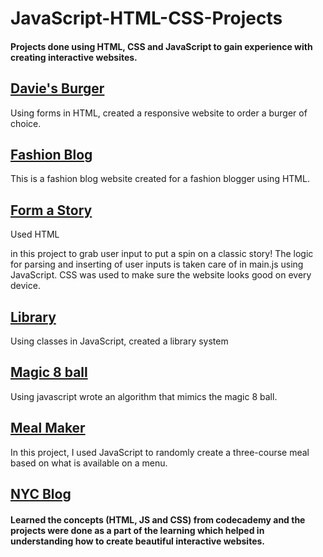 # JavaScript-HTML-CSS-Projects
#### Projects done using HTML, CSS and JavaScript to gain experience with creating interactive websites.  

## [Davie's Burger](https://github.com/aditya-tekale-99/HTML-CSS-JavaScript-Projects/tree/main/Davie's%20Burger)
Using forms in HTML, created a responsive website to order a burger of choice.

## [Fashion Blog](https://github.com/aditya-tekale-99/HTML-CSS-JavaScript-Projects/tree/main/Fashion%20Blog)
This is a fashion blog website created for a fashion blogger using HTML.

## [Form a Story](https://github.com/aditya-tekale-99/HTML-CSS-JavaScript-Projects/tree/main/Form%20a%20Story)
Used HTML <form> in this project to grab user input to put a spin on a classic story!
The logic for parsing and inserting of user inputs is taken care of in main.js using JavaScript.
CSS was used to make sure the website looks good on every device.

## [Library](https://github.com/aditya-tekale-99/HTML-CSS-JavaScript-Projects/tree/main/Library)
Using classes in JavaScript, created a library system

## [Magic 8 ball](https://github.com/aditya-tekale-99/HTML-CSS-JavaScript-Projects/tree/main/Magic%208%20Ball)
Using javascript wrote an algorithm that mimics the magic 8 ball.

## [Meal Maker](https://github.com/aditya-tekale-99/HTML-CSS-JavaScript-Projects/tree/main/Meal%20Maker)
In this project, I used JavaScript to randomly create a three-course meal based on what is available on a menu. 

## [NYC Blog](https://github.com/aditya-tekale-99/HTML-CSS-JavaScript-Projects/tree/main/NYC%20Blog)  


#### Learned the concepts (HTML, JS and CSS) from codecademy and the projects were done as a part of the learning which helped in understanding how to create beautiful interactive websites.
